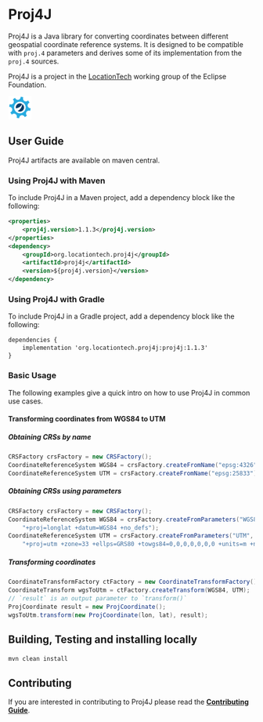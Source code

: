 # Proj4J

Proj4J is a Java library for converting coordinates between different geospatial coordinate reference systems.
It is designed to be compatible with `proj.4` parameters and derives some of its implementation from the `proj.4` sources.

Proj4J is a project in the [LocationTech](http://www.locationtech.org) working group of the Eclipse Foundation.

![LocationTech](locationtech_mark.png) 

## User Guide

Proj4J artifacts are available on maven central.

### Using Proj4J with Maven

To include Proj4J in a Maven project, add a dependency block like the following:

```xml
<properties>
    <proj4j.version>1.1.3</proj4j.version>
</properties>
<dependency>
    <groupId>org.locationtech.proj4j</groupId>
    <artifactId>proj4j</artifactId>
    <version>${proj4j.version}</version>
</dependency>
```

### Using Proj4J with Gradle

To include Proj4J in a Gradle project, add a dependency block like the following:

```
dependencies {
    implementation 'org.locationtech.proj4j:proj4j:1.1.3'
}
```

### Basic Usage

The following examples give a quick intro on how to use Proj4J in common
use cases.

#### Transforming coordinates from WGS84 to UTM

##### Obtaining CRSs by name

```Java
CRSFactory crsFactory = new CRSFactory();
CoordinateReferenceSystem WGS84 = crsFactory.createFromName("epsg:4326");
CoordinateReferenceSystem UTM = crsFactory.createFromName("epsg:25833");
```

##### Obtaining CRSs using parameters

```Java
CRSFactory crsFactory = new CRSFactory();
CoordinateReferenceSystem WGS84 = crsFactory.createFromParameters("WGS84",
    "+proj=longlat +datum=WGS84 +no_defs");
CoordinateReferenceSystem UTM = crsFactory.createFromParameters("UTM",
    "+proj=utm +zone=33 +ellps=GRS80 +towgs84=0,0,0,0,0,0,0 +units=m +no_defs");
```

##### Transforming coordinates

```Java
CoordinateTransformFactory ctFactory = new CoordinateTransformFactory();
CoordinateTransform wgsToUtm = ctFactory.createTransform(WGS84, UTM);
// `result` is an output parameter to `transform()`
ProjCoordinate result = new ProjCoordinate();
wgsToUtm.transform(new ProjCoordinate(lon, lat), result);
```

## Building, Testing and installing locally

`mvn clean install`

## Contributing

If you are interested in contributing to Proj4J please read the [**Contributing Guide**](CONTRIBUTING.md).
